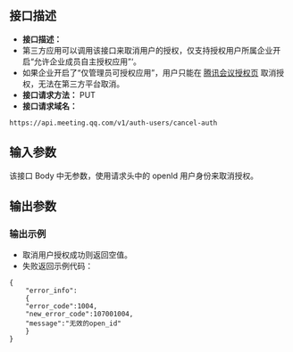 ## 接口描述
- **接口描述：**
 - 第三方应用可以调用该接口来取消用户的授权，仅支持授权用户所属企业开启“允许企业成员自主授权应用”‘。
 - 如果企业开启了“仅管理员可授权应用”，用户只能在 [腾讯会议授权页](https://meeting.tencent.com/marketplace/installed) 取消授权，无法在第三方平台取消。
- **接口请求方法：** PUT
- **接口请求域名：**
```plaintext
https://api.meeting.qq.com/v1/auth-users/cancel-auth
```

## 输入参数
该接口 Body 中无参数，使用请求头中的 openId 用户身份来取消授权。

## 输出参数
### 输出示例
- 取消用户授权成功则返回空值。
- 失败返回示例代码：
```plaintext
{
	"error_info": 
	{
	"error_code":1004,
	"new_error_code":107001004,
	"message":"无效的open_id"
	}
}
```
